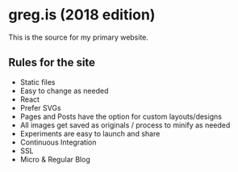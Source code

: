 # greg.is (2018 edition)

This is the source for my primary website.

## Rules for the site

- Static files
- Easy to change as needed
- React
- Prefer SVGs
- Pages and Posts have the option for custom layouts/designs
- All images get saved as originals / process to minify as needed
- Experiments are easy to launch and share
- Continuous Integration
- SSL
- Micro & Regular Blog
